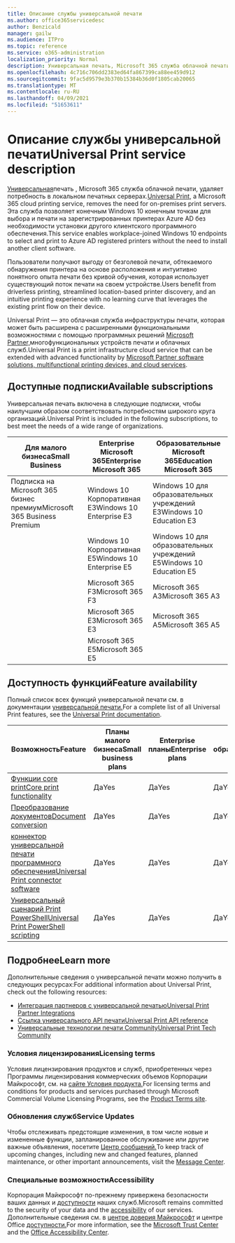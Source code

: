 ```yaml
---
title: Описание службы универсальной печати
ms.author: office365servicedesc
author: Benzicald
manager: gailw
ms.audience: ITPro
ms.topic: reference
ms.service: o365-administration
localization_priority: Normal
description: Универсальная печать, Microsoft 365 служба облачной печати, удаляет потребность в локальном сервере печати.
ms.openlocfilehash: 4c716c706dd2383ed64fa867399ca88ee459d912
ms.sourcegitcommit: 9fac5d9579e3b370b15384b36d0f1805cab20065
ms.translationtype: MT
ms.contentlocale: ru-RU
ms.lasthandoff: 04/09/2021
ms.locfileid: "51653611"
---
```

# <a name="universal-print-service-description"></a><span data-ttu-id="0e4cb-103">Описание службы универсальной печати</span><span class="sxs-lookup"><span data-stu-id="0e4cb-103">Universal Print service description</span></span>

<span data-ttu-id="0e4cb-104">[Универсальная](https://www.microsoft.com/microsoft-365/windows/universal-print)печать , Microsoft 365 служба облачной печати, удаляет потребность в локальном печатных серверах.</span><span class="sxs-lookup"><span data-stu-id="0e4cb-104">[Universal Print](https://www.microsoft.com/microsoft-365/windows/universal-print), a Microsoft 365 cloud printing service, removes the need for on-premises print servers.</span></span> <span data-ttu-id="0e4cb-105">Эта служба позволяет конечным Windows 10 конечным точкам для выбора и печати на зарегистрированных принтерах Azure AD без необходимости установки другого клиентского программного обеспечения.</span><span class="sxs-lookup"><span data-stu-id="0e4cb-105">This service enables workplace-joined Windows 10 endpoints to select and print to Azure AD registered printers without the need to install another client software.</span></span>

<span data-ttu-id="0e4cb-106">Пользователи получают выгоду от безголевой печати, обтекаемого обнаружения принтера на основе расположения и интуитивно понятного опыта печати без кривой обучения, которая использует существующий поток печати на своем устройстве.</span><span class="sxs-lookup"><span data-stu-id="0e4cb-106">Users benefit from driverless printing, streamlined location-based printer discovery, and an intuitive printing experience with no learning curve that leverages the existing print flow on their device.</span></span>

<span data-ttu-id="0e4cb-107">Universal Print — это облачная служба инфраструктуры печати, которая может быть расширена с расширенными функциональными возможностями с помощью программных решений [Microsoft Partner,](/universal-print/fundamentals/universal-print-partner-integrations)многофункциональных устройств печати и облачных служб.</span><span class="sxs-lookup"><span data-stu-id="0e4cb-107">Universal Print is a print infrastructure cloud service that can be extended with advanced functionality by [Microsoft Partner software solutions, multifunctional printing devices, and cloud services](/universal-print/fundamentals/universal-print-partner-integrations).</span></span>

## <a name="available-subscriptions"></a><span data-ttu-id="0e4cb-108">Доступные подписки</span><span class="sxs-lookup"><span data-stu-id="0e4cb-108">Available subscriptions</span></span>

<span data-ttu-id="0e4cb-109">Универсальная печать включена в следующие подписки, чтобы наилучшим образом соответствовать потребностям широкого круга организаций.</span><span class="sxs-lookup"><span data-stu-id="0e4cb-109">Universal Print is included in the following subscriptions, to best meet the needs of a wide range of organizations.</span></span>

| <span data-ttu-id="0e4cb-110">Для малого бизнеса</span><span class="sxs-lookup"><span data-stu-id="0e4cb-110">Small Business</span></span>                 | <span data-ttu-id="0e4cb-111">Enterprise Microsoft 365</span><span class="sxs-lookup"><span data-stu-id="0e4cb-111">Enterprise Microsoft 365</span></span>     | <span data-ttu-id="0e4cb-112">Образовательные Microsoft 365</span><span class="sxs-lookup"><span data-stu-id="0e4cb-112">Education Microsoft 365</span></span> |
|--------------------------------|------------------------------|-------------------------|
| <span data-ttu-id="0e4cb-113">Подписка на Microsoft 365 бизнес премиум</span><span class="sxs-lookup"><span data-stu-id="0e4cb-113">Microsoft 365 Business Premium</span></span> | <span data-ttu-id="0e4cb-114">Windows 10 Корпоративная E3</span><span class="sxs-lookup"><span data-stu-id="0e4cb-114">Windows 10 Enterprise E3</span></span>     | <span data-ttu-id="0e4cb-115">Windows 10 для образовательных учреждений E3</span><span class="sxs-lookup"><span data-stu-id="0e4cb-115">Windows 10 Education E3</span></span> |
|                                | <span data-ttu-id="0e4cb-116">Windows 10 Корпоративная E5</span><span class="sxs-lookup"><span data-stu-id="0e4cb-116">Windows 10 Enterprise E5</span></span>     | <span data-ttu-id="0e4cb-117">Windows 10 для образовательных учреждений E5</span><span class="sxs-lookup"><span data-stu-id="0e4cb-117">Windows 10 Education E5</span></span> |
|                                | <span data-ttu-id="0e4cb-118">Microsoft 365 F3</span><span class="sxs-lookup"><span data-stu-id="0e4cb-118">Microsoft 365 F3</span></span>             | <span data-ttu-id="0e4cb-119">Microsoft 365 A3</span><span class="sxs-lookup"><span data-stu-id="0e4cb-119">Microsoft 365 A3</span></span>        |
|                                | <span data-ttu-id="0e4cb-120">Microsoft 365 E3</span><span class="sxs-lookup"><span data-stu-id="0e4cb-120">Microsoft 365 E3</span></span>             | <span data-ttu-id="0e4cb-121">Microsoft 365 A5</span><span class="sxs-lookup"><span data-stu-id="0e4cb-121">Microsoft 365 A5</span></span>        |
|                                | <span data-ttu-id="0e4cb-122">Microsoft 365 E5</span><span class="sxs-lookup"><span data-stu-id="0e4cb-122">Microsoft 365 E5</span></span>             |                         |

## <a name="feature-availability"></a><span data-ttu-id="0e4cb-123">Доступность функций</span><span class="sxs-lookup"><span data-stu-id="0e4cb-123">Feature availability</span></span>

<span data-ttu-id="0e4cb-124">Полный список всех функций универсальной печати см. в документации [универсальной печати.](/universal-print/)</span><span class="sxs-lookup"><span data-stu-id="0e4cb-124">For a complete list of all Universal Print features, see the [Universal Print documentation](/universal-print/).</span></span>

| <span data-ttu-id="0e4cb-125">Возможность</span><span class="sxs-lookup"><span data-stu-id="0e4cb-125">Feature</span></span>                                  | <span data-ttu-id="0e4cb-126">Планы малого бизнеса</span><span class="sxs-lookup"><span data-stu-id="0e4cb-126">Small business plans</span></span> | <span data-ttu-id="0e4cb-127">Enterprise планы</span><span class="sxs-lookup"><span data-stu-id="0e4cb-127">Enterprise plans</span></span> | <span data-ttu-id="0e4cb-128">Планы образования</span><span class="sxs-lookup"><span data-stu-id="0e4cb-128">Education plans</span></span> |
|------------------------------------------|----------------------|------------------|-----------------|
| [<span data-ttu-id="0e4cb-129">Функции core print</span><span class="sxs-lookup"><span data-stu-id="0e4cb-129">Core print functionality</span></span>](/universal-print/)             | <span data-ttu-id="0e4cb-130">Да</span><span class="sxs-lookup"><span data-stu-id="0e4cb-130">Yes</span></span>                  | <span data-ttu-id="0e4cb-131">Да</span><span class="sxs-lookup"><span data-stu-id="0e4cb-131">Yes</span></span>              | <span data-ttu-id="0e4cb-132">Да</span><span class="sxs-lookup"><span data-stu-id="0e4cb-132">Yes</span></span>             |
| [<span data-ttu-id="0e4cb-133">Преобразование документов</span><span class="sxs-lookup"><span data-stu-id="0e4cb-133">Document conversion</span></span>](/universal-print/fundamentals/universal-print-document-conversion)                  | <span data-ttu-id="0e4cb-134">Да</span><span class="sxs-lookup"><span data-stu-id="0e4cb-134">Yes</span></span>                  | <span data-ttu-id="0e4cb-135">Да</span><span class="sxs-lookup"><span data-stu-id="0e4cb-135">Yes</span></span>              | <span data-ttu-id="0e4cb-136">Да</span><span class="sxs-lookup"><span data-stu-id="0e4cb-136">Yes</span></span>             |
| [<span data-ttu-id="0e4cb-137">коннектор универсальной печати программного обеспечения</span><span class="sxs-lookup"><span data-stu-id="0e4cb-137">Universal Print connector software</span></span>](/universal-print/fundamentals/universal-print-connector-overview)   | <span data-ttu-id="0e4cb-138">Да</span><span class="sxs-lookup"><span data-stu-id="0e4cb-138">Yes</span></span>                  | <span data-ttu-id="0e4cb-139">Да</span><span class="sxs-lookup"><span data-stu-id="0e4cb-139">Yes</span></span>              | <span data-ttu-id="0e4cb-140">Да</span><span class="sxs-lookup"><span data-stu-id="0e4cb-140">Yes</span></span>             |
| [<span data-ttu-id="0e4cb-141">Универсальный сценарий Print PowerShell</span><span class="sxs-lookup"><span data-stu-id="0e4cb-141">Universal Print PowerShell scripting</span></span>](/universal-print/fundamentals/universal-print-powershell) | <span data-ttu-id="0e4cb-142">Да</span><span class="sxs-lookup"><span data-stu-id="0e4cb-142">Yes</span></span>                  | <span data-ttu-id="0e4cb-143">Да</span><span class="sxs-lookup"><span data-stu-id="0e4cb-143">Yes</span></span>              | <span data-ttu-id="0e4cb-144">Да</span><span class="sxs-lookup"><span data-stu-id="0e4cb-144">Yes</span></span>             |

## <a name="learn-more"></a><span data-ttu-id="0e4cb-145">Подробнее</span><span class="sxs-lookup"><span data-stu-id="0e4cb-145">Learn more</span></span>

<span data-ttu-id="0e4cb-146">Дополнительные сведения о универсальной печати можно получить в следующих ресурсах:</span><span class="sxs-lookup"><span data-stu-id="0e4cb-146">For additional information about Universal Print, check out the following resources:</span></span>

- [<span data-ttu-id="0e4cb-147">Интеграция партнеров с универсальной печатью</span><span class="sxs-lookup"><span data-stu-id="0e4cb-147">Universal Print Partner Integrations</span></span>](/universal-print/fundamentals/universal-print-partner-integrations)
- [<span data-ttu-id="0e4cb-148">Ссылка универсального API печати</span><span class="sxs-lookup"><span data-stu-id="0e4cb-148">Universal Print API reference</span></span>](/graph/universal-print-concept-overview)
- [<span data-ttu-id="0e4cb-149">Универсальные технологии печати Community</span><span class="sxs-lookup"><span data-stu-id="0e4cb-149">Universal Print Tech Community</span></span>](https://techcommunity.microsoft.com/t5/universal-print/ct-p/UniversalPrint)

### <a name="licensing-terms"></a><span data-ttu-id="0e4cb-150">Условия лицензирования</span><span class="sxs-lookup"><span data-stu-id="0e4cb-150">Licensing terms</span></span>

<span data-ttu-id="0e4cb-151">Условия лицензирования продуктов и служб, приобретенных через Программы лицензирования коммерческих объемов Корпорации Майкрософт, см. на [сайте Условия продукта.](https://www.microsoft.com/licensing/terms/)</span><span class="sxs-lookup"><span data-stu-id="0e4cb-151">For licensing terms and conditions for products and services purchased through Microsoft Commercial Volume Licensing Programs, see the [Product Terms site](https://www.microsoft.com/licensing/terms/).</span></span> 

### <a name="service-updates"></a><span data-ttu-id="0e4cb-152">Обновления служб</span><span class="sxs-lookup"><span data-stu-id="0e4cb-152">Service Updates</span></span>

<span data-ttu-id="0e4cb-153">Чтобы отслеживать предстоящие изменения, в том числе новые и измененные функции, запланированное обслуживание или другие важные объявления, посетите [Центр сообщений.](/microsoft-365/admin/manage/message-center)</span><span class="sxs-lookup"><span data-stu-id="0e4cb-153">To keep track of upcoming changes, including new and changed features, planned maintenance, or other important announcements, visit the [Message Center](/microsoft-365/admin/manage/message-center).</span></span>

### <a name="accessibility"></a><span data-ttu-id="0e4cb-154">Специальные возможности</span><span class="sxs-lookup"><span data-stu-id="0e4cb-154">Accessibility</span></span>

<span data-ttu-id="0e4cb-155">Корпорация Майкрософт по-прежнему привержена безопасности ваших данных и [доступности](https://www.microsoft.com/trust-center/compliance/accessibility) наших служб.</span><span class="sxs-lookup"><span data-stu-id="0e4cb-155">Microsoft remains committed to the security of your data and the [accessibility](https://www.microsoft.com/trust-center/compliance/accessibility) of our services.</span></span> <span data-ttu-id="0e4cb-156">Дополнительные сведения см. в [центре доверия Майкрософт](https://www.microsoft.com/trust-center) и центре Office [доступности.](https://support.microsoft.com/topic/office-accessibility-center-resources-for-people-with-disabilities-ecab0fcf-d143-4fe8-a2ff-6cd596bddc6d)</span><span class="sxs-lookup"><span data-stu-id="0e4cb-156">For more information, see the [Microsoft Trust Center](https://www.microsoft.com/trust-center) and the [Office Accessibility Center](https://support.microsoft.com/topic/office-accessibility-center-resources-for-people-with-disabilities-ecab0fcf-d143-4fe8-a2ff-6cd596bddc6d).</span></span>